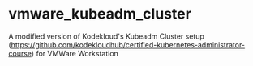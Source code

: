 # vmware_kubeadm_cluster
A modified version of Kodekloud's Kubeadm Cluster setup (https://github.com/kodekloudhub/certified-kubernetes-administrator-course) for VMWare Workstation
